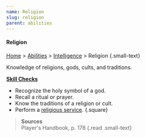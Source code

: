 ```yaml
---
name: Religion
slug: religion
parent: abilities
---
```

#### Religion
[Home](home) > [Abilities](abilities) > [Intelligence](intelligence) > Religion {.small-text}

Knowledge of religions, gods, cults, and traditions.

**[Skill Checks](skill-check)**<br/>
- Recognize the holy symbol of a god.
- Recall a ritual or prayer.
- Know the traditions of a religion or cult.
- Perform a [religious service](religious-service).
{.square}

> **Sources** <br/>
> Player's Handbook, p. 178
{.read .small-text}

